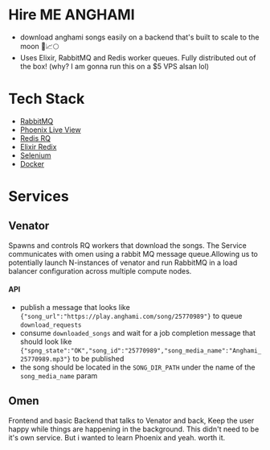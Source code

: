 # Hire ME ANGHAMI
- download anghami songs easily on a backend that's built to scale to the moon 🚀📈🌕
- Uses Elixir, RabbitMQ and Redis worker queues. Fully distributed out of the box! (why? I am gonna run this on a $5 VPS alsan lol)

# Tech Stack
- [RabbitMQ](https://www.rabbitmq.com/)
- [Phoenix Live View](https://hexdocs.pm/phoenix_live_view/Phoenix.LiveView.html)
- [Redis RQ](https://github.com/rq/rq)
- [Elixir Redix](https://github.com/whatyouhide/redix)
- [Selenium](https://github.com/SeleniumHQ/selenium)
- [Docker](https://docker.com/)

# Services 

## Venator
Spawns and controls RQ workers that download the songs.
The Service communicates with omen using a rabbit MQ message queue.Allowing us to potentially launch N-instances of venator and run RabbitMQ in a load balancer configuration across multiple compute nodes. 

#### API
- publish a message that looks like `{"song_url":"https://play.anghami.com/song/25770989"}` to queue `download_requests`
- consume  `downloaded_songs` and wait for a job completion message that should look like  `{"spng_state":"OK","song_id":"25770989","song_media_name":"Anghami_25770989.mp3"}` to be published
- the song should be located in the `SONG_DIR_PATH` under the name of the `song_media_name` param

## Omen
Frontend and basic Backend that talks to Venator and back, Keep the user happy while things are happening in the background.
This didn't need to be it's own service. But i wanted to learn Phoenix and yeah. worth it.

